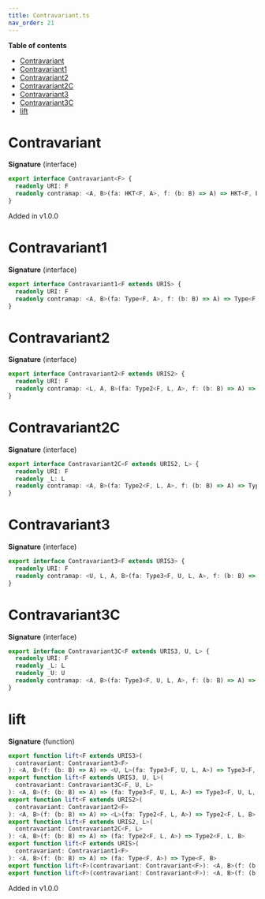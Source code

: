 ```yaml
---
title: Contravariant.ts
nav_order: 21
---
```


<!-- START doctoc generated TOC please keep comment here to allow auto update -->
<!-- DON'T EDIT THIS SECTION, INSTEAD RE-RUN doctoc TO UPDATE -->
**Table of contents**

- [Contravariant](#contravariant)
- [Contravariant1](#contravariant1)
- [Contravariant2](#contravariant2)
- [Contravariant2C](#contravariant2c)
- [Contravariant3](#contravariant3)
- [Contravariant3C](#contravariant3c)
- [lift](#lift)

<!-- END doctoc generated TOC please keep comment here to allow auto update -->

# Contravariant

**Signature** (interface)

```ts
export interface Contravariant<F> {
  readonly URI: F
  readonly contramap: <A, B>(fa: HKT<F, A>, f: (b: B) => A) => HKT<F, B>
}
```

Added in v1.0.0

# Contravariant1

**Signature** (interface)

```ts
export interface Contravariant1<F extends URIS> {
  readonly URI: F
  readonly contramap: <A, B>(fa: Type<F, A>, f: (b: B) => A) => Type<F, B>
}
```

# Contravariant2

**Signature** (interface)

```ts
export interface Contravariant2<F extends URIS2> {
  readonly URI: F
  readonly contramap: <L, A, B>(fa: Type2<F, L, A>, f: (b: B) => A) => Type2<F, L, B>
}
```

# Contravariant2C

**Signature** (interface)

```ts
export interface Contravariant2C<F extends URIS2, L> {
  readonly URI: F
  readonly _L: L
  readonly contramap: <A, B>(fa: Type2<F, L, A>, f: (b: B) => A) => Type2<F, L, B>
}
```

# Contravariant3

**Signature** (interface)

```ts
export interface Contravariant3<F extends URIS3> {
  readonly URI: F
  readonly contramap: <U, L, A, B>(fa: Type3<F, U, L, A>, f: (b: B) => A) => Type3<F, U, L, B>
}
```

# Contravariant3C

**Signature** (interface)

```ts
export interface Contravariant3C<F extends URIS3, U, L> {
  readonly URI: F
  readonly _L: L
  readonly _U: U
  readonly contramap: <A, B>(fa: Type3<F, U, L, A>, f: (b: B) => A) => Type3<F, U, L, B>
}
```

# lift

**Signature** (function)

```ts
export function lift<F extends URIS3>(
  contravariant: Contravariant3<F>
): <A, B>(f: (b: B) => A) => <U, L>(fa: Type3<F, U, L, A>) => Type3<F, U, L, B>
export function lift<F extends URIS3, U, L>(
  contravariant: Contravariant3C<F, U, L>
): <A, B>(f: (b: B) => A) => (fa: Type3<F, U, L, A>) => Type3<F, U, L, B>
export function lift<F extends URIS2>(
  contravariant: Contravariant2<F>
): <A, B>(f: (b: B) => A) => <L>(fa: Type2<F, L, A>) => Type2<F, L, B>
export function lift<F extends URIS2, L>(
  contravariant: Contravariant2C<F, L>
): <A, B>(f: (b: B) => A) => (fa: Type2<F, L, A>) => Type2<F, L, B>
export function lift<F extends URIS>(
  contravariant: Contravariant1<F>
): <A, B>(f: (b: B) => A) => (fa: Type<F, A>) => Type<F, B>
export function lift<F>(contravariant: Contravariant<F>): <A, B>(f: (b: B) => A) => (fa: HKT<F, A>) => HKT<F, B>
export function lift<F>(contravariant: Contravariant<F>): <A, B>(f: (b: B) => A) => (fa: HKT<F, A>) => HKT<F, B> { ... }
```

Added in v1.0.0
